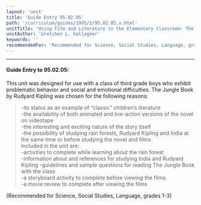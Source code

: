 ```yaml
---
layout: 'unit'
title: 'Guide Entry 95.02.05'
path: '/curriculum/guides/1995/2/95.02.05.x.html'
unitTitle: 'Using Film and Literature in the Elementary Classroom: The Jungle Book'
unitAuthor: 'Gretchen L. Gallagher'
keywords: ''
recommendedFor: 'Recommended for Science, Social Studies, Language, grades 1-3'
---
```


<body>
<hr/>
 <h4>
  Guide Entry to 95.02.05:
 </h4>
 This unit was designed for use with a class of third grade boys who exhibit problematic behavior and social and emotional difficulties. The Jungle Book by Rudyard Kipling was chosen for the following reasons:
<blockquote>
  <dl>
   <dt>
    -its status as an example of “classic” children’s literature
    <dt>
     -the availability of both animated and live-action versions of the novel on videotape
     <dt>
      -the interesting and exciting nature of the story itself
      <dt>
       -the possibility of studying rain forests, Rudyard Kipling and India at the same time or before studying the novel and films
       <dt>
        Included in the unit are:
        <dt>
         -activities to complete while learning about the rain forest
         <dt>
          -information about and references for studying India and Rudyard Kipling -guidelines and sample questions for reading The Jungle Book with the class
          <dt>
           -a storyboard activity to complete before viewing the films
           <dt>
            -a movie review to complete after viewing the films
           </dt>
          </dt>
         </dt>
        </dt>
       </dt>
      </dt>
     </dt>
    </dt>
   </dt>
  </dl>
 </blockquote>
 (Recommended for Science, Social Studies, Language, grades 1-3)

</body>
